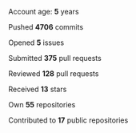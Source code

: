 Account age: **5** years

Pushed **4706** commits

Opened **5** issues

Submitted **375** pull requests

Reviewed **128** pull requests

Received **13** stars

Own **55** repositories

Contributed to **17** public repositories

